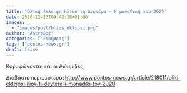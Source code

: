 ```yaml
---
title: "Ολική έκλειψη Ηλίου τη Δευτέρα – Η μοναδική του 2020"
date: 2020-12-13T09:40:18+01:00
images:
  - "images/post/hlios_eklipsi.png"
author: "AstroBot"
categories: ["Ειδήσεις"]
tags: ["pontos-news.gr"]
draft: false
---
```


Κορυφώνονται και οι Διδυμίδες.

Διαβάστε περισσότερα: http://www.pontos-news.gr/article/218011/oliki-ekleipsi-ilioy-ti-deytera-i-monadiki-toy-2020
